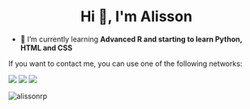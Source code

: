  



<h1 align="center">Hi 👋, I'm Alisson</h1>

- 🌱 I’m currently learning **Advanced R and starting to learn Python, HTML and CSS**




If you want to contact me, you can use one of the following networks:
 
<div> 
 <a href = "https://twitter.com/fuzzys3t"><img src="https://img.shields.io/badge/Twitter-1DA1F2?style=for-the-badge&logo=twitter&logoColor=white" target="_blank"></a>
  <a href="https://www.instagram.com/aliss0nrp" target="_blank"><img src="https://img.shields.io/badge/-Instagram-%23E4405F?style=for-the-badge&logo=instagram&logoColor=white" target="_blank"></a>
 	<a href="https://www.twitch.tv/aliss0nr_" target="_blank"><img src="https://img.shields.io/badge/Twitch-9146FF?style=for-the-badge&logo=twitch&logoColor=white" target="_blank"></a>
 

<p align="left"> <img src="https://komarev.com/ghpvc/?username=alissonrp&label=Profile%20views&color=0e75b6&style=flat" alt="alissonrp" /> </p>
 
